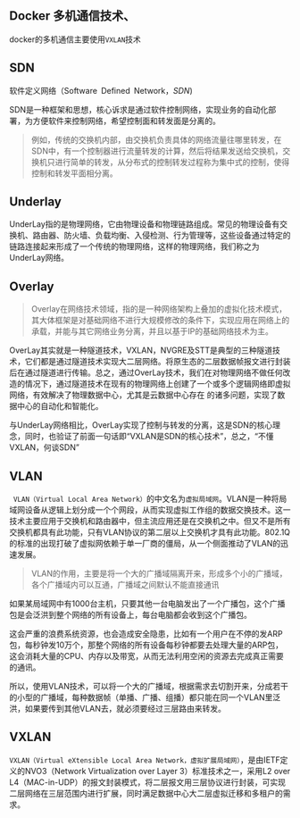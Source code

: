 ## Docker 多机通信技术、

docker的多机通信主要使用`VXLAN`技术

## SDN

 软件定义网络（Software Defined Network，*SDN*)

 SDN是一种框架和思想，核心诉求是通过软件控制网络，实现业务的自动化部署，为方便软件来控制网络，希望控制面和转发面是分离的。 

>  例如，传统的交换机内部，由交换机负责具体的网络流量往哪里转发，在SDN中，有一个控制器进行流量转发的计算，然后将结果发送给交换机，交换机只进行简单的转发，从分布式的控制转发过程称为集中式的控制，使得控制和转发平面相分离。 
## Underlay

UnderLay指的是物理网络，它由物理设备和物理链路组成。常见的物理设备有交换机、路由器、防火墙、负载均衡、入侵检测、行为管理等，这些设备通过特定的链路连接起来形成了一个传统的物理网络，这样的物理网络，我们称之为UnderLay网络。

## Overlay

>  Overlay在网络技术领域，指的是一种网络架构上叠加的虚拟化技术模式，其大体框架是对基础网络不进行大规模修改的条件下，实现应用在网络上的承载，并能与其它网络业务分离，并且以基于IP的基础网络技术为主。 

OverLay其实就是一种隧道技术，VXLAN，NVGRE及STT是典型的三种隧道技术，它们都是通过隧道技术实现大二层网络。将原生态的二层数据帧报文进行封装后在通过隧道进行传输。总之，通过OverLay技术，我们在对物理网络不做任何改造的情况下，通过隧道技术在现有的物理网络上创建了一个或多个逻辑网络即虚拟网络，有效解决了物理数据中心，尤其是云数据中心存在 的诸多问题，实现了数据中心的自动化和智能化。

与UnderLay网络相比，OverLay实现了控制与转发的分离，这是SDN的核心理念，同时，也验证了前面一句话即“VXLAN是SDN的核心技术”，总之，“不懂VXLAN，何谈SDN”





## VLAN

` VLAN（Virtual Local Area Network）`的中文名为`虚拟局域网`。VLAN是一种将局域网设备从逻辑上划分成一个个网段，从而实现虚拟工作组的数据交换技术。这一技术主要应用于交换机和路由器中，但主流应用还是在交换机之中。但又不是所有交换机都具有此功能，只有VLAN协议的第二层以上交换机才具有此功能。802.1Q的标准的出现打破了虚拟网依赖于单一厂商的僵局，从一个侧面推动了VLAN的迅速发展。 

>  VLAN的作用，主要是将一个大的广播域隔离开来，形成多个小的广播域，各个广播域内可以互通，广播域之间默认不能直接通讯 

如果某局域网中有1000台主机，只要其他一台电脑发出了一个广播包，这个广播包是会泛洪到整个网络的所有设备上，每台电脑都会收到这个广播包。 

 这会严重的浪费系统资源，也会造成安全隐患，比如有一个用户在不停的发ARP包，每秒钟发10万个，那整个网络的所有设备每秒钟都要去处理大量的ARP包，这会消耗大量的CPU、内存以及带宽，从而无法利用空闲的资源去完成真正需要的通讯。 

 所以，使用VLAN技术，可以将一个大的广播域，根据需求去切割开来，分成若干的小型的广播域，每种数据帧（单播、广播、组播）都只能在同一个VLAN里泛洪，如果要传到其他VLAN去，就必须要经过三层路由来转发。 

## VXLAN

`VXLAN（Virtual eXtensible Local Area Network，虚拟扩展局域网）`，是由IETF定义的NVO3（Network Virtualization over Layer 3）标准技术之一，采用L2 over L4（MAC-in-UDP）的报文封装模式，将二层报文用三层协议进行封装，可实现二层网络在三层范围内进行扩展，同时满足数据中心大二层虚拟迁移和多租户的需求。 